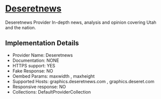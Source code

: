 # [Deseretnews](https://deseretnews.com)

Deseretnews Provider
In-depth news, analysis and opinion covering Utah and
the nation.

## Implementation Details

- Provider
Name: Deseretnews
- Documentation: NONE
- HTTPS support: YES
- Fake Response: NO
- Oembed Params: maxwidth , maxheight
- Supported Hosts: graphics.deseretnews.com , graphics.deseret.com
- Responsive response: NO
- Collections: DefaultProviderCollection


